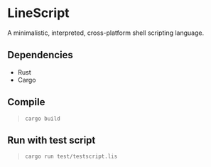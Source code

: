 # LineScript
A minimalistic, interpreted, cross-platform shell scripting language.

## Dependencies
* Rust
* Cargo

## Compile
>`cargo build`

## Run with test script
>`cargo run test/testscript.lis`